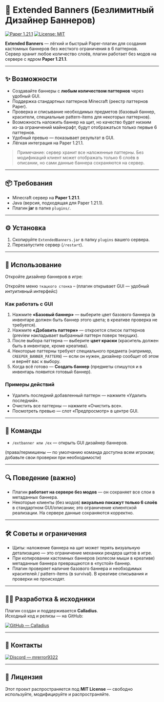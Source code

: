 # 🎨 Extended Banners (Безлимитный Дизайнер Баннеров)

[![Paper 1.21.1](https://img.shields.io/badge/Paper-1.21.1-blue)]()
[![License: MIT](https://img.shields.io/badge/License-MIT-green)]()

**Extended Banners** — лёгкий и быстрый Paper-плагин для создания кастомных баннеров без жесткого ограничения в 6 паттернов.  
Сервер хранит любое количество слоёв, плагин работает без модов на сервере с ядром **Paper 1.21.1**.

---

## ✨ Возможности
- Создавайте баннеры с **любым количеством паттернов** через удобный GUI.
- Поддержка стандартных паттернов Minecraft (реестр паттернов Paper).
- Проверка и списывание необходимых предметов (базовый баннер, красители, специальные pattern-items для некоторых паттернов).
- Возможность наложить баннер на щит, но качество будет низким из-за ограничений майнкрафт, будут отображаться только первые 6 паттернов.
- Удобный превью — показывает результат в GUI.
- Лёгкая интеграция на Paper 1.21.1.

> Примечание: сервер хранит все наложенные паттерны. Без модификаций клиент может отображать только 6 слоёв в описании, но сами данные баннера сохраняются на сервер.

---

## 📦 Требования
- Minecraft сервер на **Paper 1.21.1**.
- Java (версия, подходящая для Paper 1.21.1).
- Плагин **jar** в папке `plugins/`.

---

## ⚙ Установка
1. Скопируйте `ExtendedBanners.jar` в папку `plugins` вашего сервера.
2. Перезапустите сервер (`/restart`).

---

## 🚀 Использование
Откройте дизайнер баннеров в игре:

Откройте меню `ткацкого стонка` – (плагин открывает GUI — удобный интуитивный интерфейс)

### Как работать с GUI
1. Нажмите **«Базовый баннер»** — выберите цвет базового баннера (в инвентаре должен быть баннер этого цвета; в креативе проверка не требуется).
2. Нажмите **«Добавить паттерн»** — откроется список паттернов (preview накладывает выбранный паттерн поверх текущих).
3. После выбора паттерна — выберите **цвет краски** (краситель должен быть в инвентаре, кроме креатива).
4. Некоторые паттерны требуют специального предмета (например, `CREEPER_BANNER_PATTERN`) — если он нужен, дизайнер сообщит об этом и вернёт вас к выбору.
5. Когда всё готово — **Создать баннер** (предметы спишутся и в инвентарь появится готовый баннер).

### Примеры действий
- Удалить последний добавленный паттерн — нажмите «Удалить последний».
- Очистить все паттерны — нажмите «Очистить все».
- Посмотреть превью — слот «Предпросмотр» в центре GUI.

---

## 🧾 Команды
- `/extbanner или /ex` — открыть GUI дизайнер баннеров.

(права/пермишены — по умолчанию команда доступна всем игрокам; добавьте свои проверки при необходимости)

---

## 🔍 Поведение (важно)
- Плагин **работает на сервере без модов** — он сохраняет все слои в метаданных баннера.
- Некоторые клиенты (без модов) **визуально покажут только 6 слоёв** в стандартном GUI/описании; это ограничение клиентской реализации. На сервере данные сохраняются корректно.

---

## 🛠 Советы и ограничения
- Щиты: наложение баннера на щит может терять визуальную детализацию — это ограничение механики рендера щитов в игре.
- При копировании кастомных баннеров (колесом мыши в креативе) метаданные баннера превращаются в «пустой» баннер.
- Плагин проверяет наличие базового баннера и необходимых красителей / pattern-items (в survival). В креативе списывания и проверки не происходят.

---

## 🧑‍💻 Разработка & исходники
Плагин создан и поддерживается **Calladius**.  
Исходный код и релизы — на GitHub:  

<a href="https://github.com/Calladius" target="_blank">
<img src="https://img.shields.io/badge/GitHub-Calladius-181717?logo=github&logoColor=white" alt="GitHub — Calladius"/>
</a>

---

## 💬 Контакты

<a href="https://discord.com/users/596398007621124107" target="_blank">
<img src="https://img.shields.io/badge/Discord-mrerror9322-5865F2?logo=discord&logoColor=white" alt="Discord — mrerror9322"/>
</a>


---

## 📜 Лицензия
Этот проект распространяется под **MIT License** — свободно используйте, модифицируйте и распространяйте.

